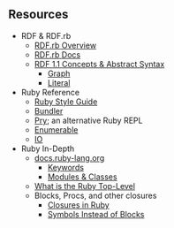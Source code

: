 Resources
---------

* RDF & RDF.rb
  * [RDF.rb Overview](https://ruby-rdf.github.io/)
  * [RDF.rb Docs](http://rdf.greggkellogg.net/yard/_index.html)
  * [RDF 1.1 Concepts & Abstract Syntax](http://www.w3.org/TR/rdf11-concepts/)
    * [Graph](http://www.w3.org/TR/rdf11-concepts/#section-rdf-graph)
    * [Literal](http://www.w3.org/TR/rdf11-concepts/#section-Graph-Literal)
* Ruby Reference
  * [Ruby Style Guide](https://github.com/bbatsov/ruby-style-guide)
  * [Bundler](http://bundler.io/)
  * [Pry](http://pryrepl.org/); an alternative Ruby REPL
  * [Enumerable](http://ruby-doc.org/core-2.2.3/Enumerable.html)
  * [IO](http://ruby-doc.org/core-2.2.3/IO.html)
* Ruby In-Depth
  * [docs.ruby-lang.org](http://docs.ruby-lang.org/en/2.2.0/)
    * [Keywords](http://docs.ruby-lang.org/en/2.2.0/keywords_rdoc.html)
    * [Modules & Classes](http://docs.ruby-lang.org/en/2.2.0/syntax/modules_and_classes_rdoc.html)
  * [What is the Ruby Top-Level](https://banisterfiend.wordpress.com/2010/11/23/what-is-the-ruby-top-level/)
  * Blocks, Procs, and other closures
    * [Closures in Ruby](https://innig.net/software/ruby/closures-in-ruby)
    * [Symbols Instead of Blocks](http://www.potstuck.com/2011/08/06/ruby-symbols-instead-of-blocks/)
